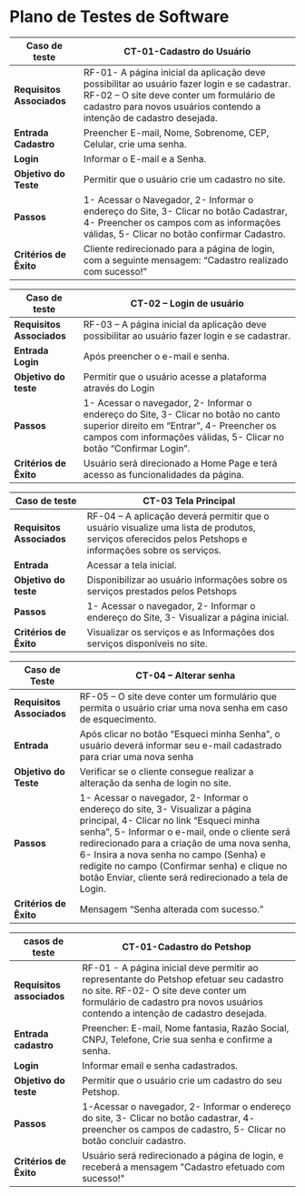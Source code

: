 # Plano de Testes de Software


| Caso de teste | CT-01-Cadastro do Usuário |
|      ---      |           ---             |
|**Requisitos Associados** | RF-01- A página inicial da aplicação deve possibilitar ao usuário fazer login e se cadastrar. RF-02 – O site deve conter um formulário de cadastro para novos usuários contendo a intenção de cadastro desejada.
|**Entrada Cadastro**| Preencher E-mail, Nome, Sobrenome, CEP, Celular, crie uma senha.
|**Login**| Informar o E-mail e a Senha.
|**Objetivo do Teste**| Permitir que o usuário crie um cadastro no site.
|**Passos**| 1- Acessar o Navegador, 2- Informar o endereço do Site, 3- Clicar no botão Cadastrar, 4- Preencher os campos com as informações válidas, 5- Clicar no botão confirmar Cadastro.
|**Critérios de Êxito**|Cliente redirecionado para a página de login, com a seguinte mensagem: “Cadastro realizado com sucesso!”





|**Caso de teste**| CT-02 – Login de usuário |
|     ---     |           ---            |
|**Requisitos Associados**|RF-03 – A página inicial da aplicação deve possibilitar ao usuário fazer login e se cadastrar.
|**Entrada Login**| Após preencher o e-mail e senha.
|**Objetivo do teste**|Permitir que o usuário acesse a plataforma através do Login
|**Passos**| 1- Acessar o navegador, 2- Informar o endereço do Site, 3- Clicar no botão no canto superior direito em “Entrar”, 4- Preencher os campos com informações válidas, 5- Clicar no botão “Confirmar Login”.
|**Critérios de Êxito**|Usuário será direcionado a Home Page e terá acesso as funcionalidades da página.





|**Caso de teste**| CT-03 Tela Principal|
|       ---       |         ---         |
|**Requisitos Associados**| RF-04 – A aplicação deverá permitir que o usuário visualize uma lista de produtos, serviços oferecidos pelos Petshops e informações sobre os serviços.
|**Entrada**| Acessar a tela inicial.
|**Objetivo do teste**|Disponibilizar ao usuário informações sobre os serviços prestados pelos Petshops
|**Passos**| 1- Acessar o navegador, 2- Informar o endereço do Site, 3- Visualizar a página inicial.
|**Critérios de Êxito**|Visualizar os serviços e as Informações dos serviços disponíveis no site.




|**Caso de Teste**| CT-04 – Alterar senha|
|       ---       |         ---          |
|**Requisitos Associados**| RF-05 – O site deve conter um formulário que permita o usuário criar uma nova senha em caso de esquecimento.
|**Entrada**| Após clicar no botão “Esqueci minha Senha”, o usuário deverá informar seu e-mail cadastrado para criar uma nova senha
|**Objetivo do Teste**| Verificar se o cliente consegue realizar a alteração da senha de login no site.
|**Passos**| 1- Acessar o navegador, 2- Informar o endereço do site, 3- Visualizar a página principal, 4- Clicar no link “Esqueci minha senha”, 5- Informar o e-mail, onde o cliente será redirecionado para a criação de uma nova senha, 6- Insira a nova senha no campo (Senha) e redigite no campo (Confirmar senha) e clique no botão Enviar, cliente será redirecionado a tela de Login.
|**Critérios de Êxito**| Mensagem “Senha alterada com sucesso.”







|**casos de teste**| CT-01-Cadastro do Petshop |
|      ---       |            ---            |
|**Requisitos associados**| RF-01 - A página inicial deve permitir ao representante do Petshop efetuar seu cadastro no site. RF-02- O site deve conter um formulário de cadastro pra novos usuários contendo a intenção de cadastro desejada.
|**Entrada cadastro**| Preencher: E-mail, Nome fantasia, Razão Social, CNPJ, Telefone, Crie sua senha e confirme a senha.
|**Login**| Informar email e senha cadastrados.
|**Objetivo do teste**| Permitir que o usuário crie um cadastro do seu Petshop.
|**Passos**| 1-Acessar o navegador, 2- Informar o endereço do site, 3- Clicar no botão cadastrar, 4- preencher os campos de cadastro, 5- Clicar no botão concluir cadastro.
|**Critérios de Êxito**| Usuário será redirecionado a página de login, e receberá a mensagem "Cadastro efetuado com sucesso!"
